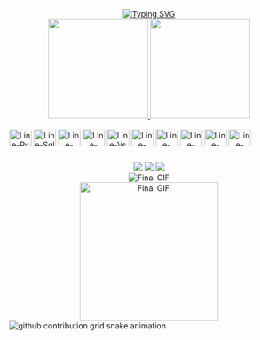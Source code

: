 <div align="center">
  <a href="https://git.io/typing-svg">
   <img src="https://readme-typing-svg.herokuapp.com?font=Fira+Code&size=40&pause=400&color=2F9BDB&center=true&width=850&height=100&lines=Hi+there!+%E3%83%BE(%EF%BC%BE%E2%88%87%EF%BC%BE);You+can+call+me+Alline+%CB%86%E1%97%9C%CB%86;Pixels%2C+Code+%26+a+Dash+of+Data+%F0%90%94%8C%CB%99." alt="Typing SVG" /></a>
  </a>
</div>

<div align="center">
  <a href="https://github.com/importalline">
    <img height="180em" src="https://github-readme-stats.vercel.app/api?username=importalline&show_icons=true&theme=transparent" />
  </a>
  <a href="https://github.com/importalline">
    <img height="180em" src="https://github-readme-stats.vercel.app/api/top-langs/?username=anuraghazra&layout=donut&theme=transparent" />
  </a>
</div>

<div align="center" style="display: inline-block"><br>
  <img style="border: none;" align="center" alt="Line-Py" height="30" width="40" src="https://cdn.jsdelivr.net/gh/devicons/devicon@latest/icons/python/python-original.svg">
  <img style="border: none;" align="center" alt="Line-Sql" height="30" width="40" src="https://cdn.jsdelivr.net/gh/devicons/devicon@latest/icons/mysql/mysql-original.svg">
  <img style="border: none;" align="center" alt="Line-Node" height="30" width="40" src="https://cdn.jsdelivr.net/gh/devicons/devicon@latest/icons/nodejs/nodejs-original.svg">
  <img style="border: none;" align="center" alt="Line-Nodem" height="30" width="40" src="https://cdn.jsdelivr.net/gh/devicons/devicon@latest/icons/nodemon/nodemon-original.svg">
  <img style="border: none;" align="center" alt="Line-Vs" height="30" width="40" src="https://cdn.jsdelivr.net/gh/devicons/devicon@latest/icons/vscode/vscode-original.svg">
  <img style="border: none;" align="center" alt="Line-Num" height="30" width="40" src="https://cdn.jsdelivr.net/gh/devicons/devicon@latest/icons/numpy/numpy-original.svg">
  <img style="border: none;" align="center" alt="Line-Panda" height="30" width="40" src="https://cdn.jsdelivr.net/gh/devicons/devicon@latest/icons/pandas/pandas-original.svg">
  <img style="border: none;" align="center" alt="Line-Mat" height="30" width="40" src="https://cdn.jsdelivr.net/gh/devicons/devicon@latest/icons/matplotlib/matplotlib-original.svg">
  <img style="border: none;" align="center" alt="Line-Plot" height="30" width="40" src="https://cdn.jsdelivr.net/gh/devicons/devicon@latest/icons/plotly/plotly-original.svg">
  <img style="border: none;" align="center" alt="Line-Jup" height="30" width="40" src="https://cdn.jsdelivr.net/gh/devicons/devicon@latest/icons/jupyter/jupyter-original.svg">
</div>

##

<div align="center">
 <a href="https://discord.com/users/245639279902982144" target="_blank"><img src="https://img.shields.io/badge/Discord-7289DA?style=for-the-badge&logo=discord&logoColor=white" target="_blank"></a> 
 <a href = "mailto:allinevenciguerra@gmail.com"><img src="https://img.shields.io/badge/-Gmail-%23333?style=for-the-badge&logo=gmail&logoColor=white" target="_blank"></a>
<a href="https://www.linkedin.com/in/alline-venciguerra-69a510318/" target="_blank"><img src="https://img.shields.io/badge/-LinkedIn-%230077B5?style=for-the-badge&logo=linkedin&logoColor=white" target="_blank"></a>   
</div>

<div align="center">
  <img src="https://i.imgur.com/RH92wCK.gif" alt="Final GIF" />
</div>

<div align="center">
  <img src="b86485f61c20d2864f6153a45060e881-removebg-preview.gif" alt="Final GIF" width="250" />
</div>

<picture align="center">
  <source media="(prefers-color-scheme: dark)" srcset="https://raw.githubusercontent.com/importalline/importalline/output/github-contribution-grid-snake-dark.svg">
  <source media="(prefers-color-scheme: light)" srcset="https://raw.githubusercontent.com/importalline/importalline/output/github-contribution-grid-snake-dark.svg">
  <img align="center" alt="github contribution grid snake animation" src="https://raw.githubusercontent.com/importalline/importalline/output/github-contribution-grid-snake.svg">
</picture>
